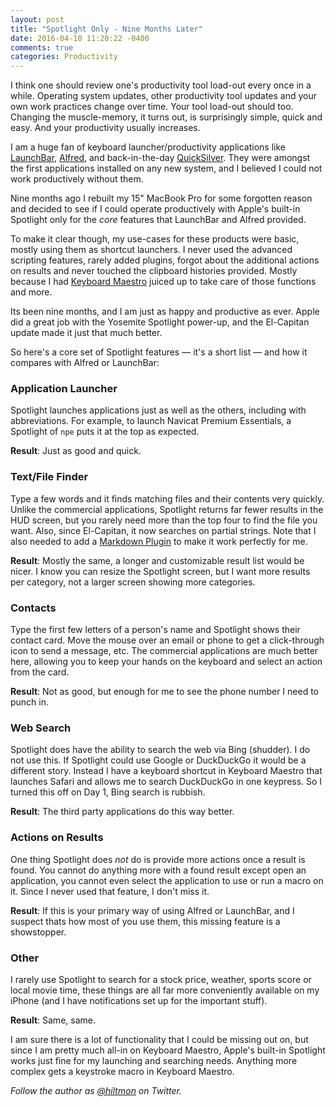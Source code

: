 ```yaml
---
layout: post
title: "Spotlight Only - Nine Months Later"
date: 2016-04-10 11:20:22 -0400
comments: true
categories: Productivity
---
```


<span class="light">I think one should review one's productivity tool load-out every once in a while. Operating system updates, other productivity tool updates and your own work practices change over time. Your tool load-out should too. Changing the muscle-memory, it turns out, is surprisingly simple, quick and easy. And your productivity usually increases.</span>

I am a huge fan of keyboard launcher/productivity applications like [LaunchBar](https://www.obdev.at/products/launchbar/index.html), [Alfred](https://www.alfredapp.com), and back-in-the-day [QuickSilver](https://qsapp.com). They were amongst the first applications installed on any new system, and I believed I could not work productively without them.

Nine months ago I rebuilt my 15" MacBook Pro for some forgotten reason and decided to see if I could operate productively with Apple's built-in Spotlight only for the *core* features that LaunchBar and Alfred provided.

<span class="light">To make it clear though, my use-cases for these products were basic, mostly using them as shortcut launchers. I never used the advanced scripting features, rarely added plugins, forgot about the additional actions on results and never touched the clipboard histories provided. Mostly because I had [Keyboard Maestro](http://www.keyboardmaestro.com/main/) juiced up to take care of those functions and more.</span>

Its been nine months, and I am just as happy and productive as ever. Apple did a great job with the Yosemite Spotlight power-up, and the El-Capitan update made it just that much better.

So here's a core set of Spotlight features — it's a short list — and how it compares with Alfred or LaunchBar:

### Application Launcher

Spotlight launches applications just as well as the others, including with abbreviations. For example, to launch Navicat Premium Essentials, a Spotlight of `npe` puts it at the top as expected.

<span class="light">**Result**: Just as good and quick.</span>
	
### Text/File Finder

Type a few words and it finds matching files and their contents very quickly. Unlike the commercial applications, Spotlight returns far fewer results in the HUD screen, but you rarely need more than the top four to find the file you want. Also, since El-Capitan, it now searches on partial strings. Note that I also needed to add a [Markdown Plugin](https://hiltmon.com/blog/2015/11/17/a-yosemite-markdown-spotlight-importer/) to make it work perfectly for me.

<span class="light">**Result**: Mostly the same, a longer and customizable result list would be nicer. I know you can resize the Spotlight screen, but I want more results per category, not a larger screen showing more categories.</span>
	
### Contacts

Type the first few letters of a person's name and Spotlight shows their contact card. Move the mouse over an email or phone to get a click-through icon to send a message, etc. The commercial applications are much better here, allowing you to keep your hands on the keyboard and select an action from the card.

<span class="light">**Result**: Not as good, but enough for me to see the phone number I need to punch in.</span>
	
### Web Search

Spotlight does have the ability to search the web via Bing (shudder). I do not use this. If Spotlight could use Google or DuckDuckGo it would be a different story. Instead I have a keyboard shortcut in Keyboard Maestro that launches Safari and allows me to search DuckDuckGo in one keypress. So I turned this off on Day 1, Bing search is rubbish.

<span class="light">**Result**: The third party applications do this way better.</span>
	
### Actions on Results

One thing Spotlight does *not* do is provide more actions once a result is found. You cannot do anything more with a found result except open an application, you cannot even select the application to use or run a macro on it. Since I never used that feature, I don't miss it.

<span class="light">**Result**: If this is your primary way of using Alfred or LaunchBar, and I suspect thats how most of you use them, this missing feature is a showstopper.</span>
	
### Other

I rarely use Spotlight to search for a stock price, weather, sports score or local movie time, these things are all far more conveniently available on my iPhone (and I have notifications set up for the important stuff).

<span class="light">**Result**: Same, same.</span>

I am sure there is a lot of functionality that I could be missing out on, but since I am pretty much all-in on Keyboard Maestro, Apple's built-in Spotlight works just fine for my launching and searching needs. Anything more complex gets a keystroke macro in Keyboard Maestro.

*Follow the author as [@hiltmon](http://twitter.com/hiltmon) on Twitter.*